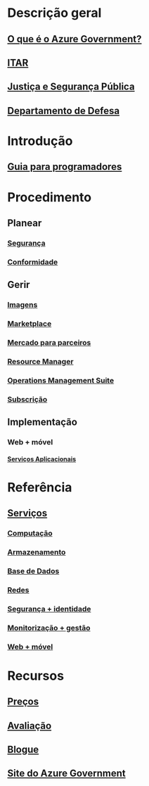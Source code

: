 # Descrição geral
## [O que é o Azure Government?](../azure-government-overview.md?toc=%2fazure%2fazure-government%2ftoc.json)
## [ITAR](documentation-government-overview-itar.md)
## [Justiça e Segurança Pública](documentation-government-overview-jps.md)
## [Departamento de Defesa](documentation-government-overview-dod.md)

# Introdução
## [Guia para programadores](../azure-government-developer-guide.md?toc=%2fazure%2fazure-government%2ftoc.json)

# Procedimento
## Planear
### [Segurança](documentation-government-plan-security.md)
### [Conformidade](documentation-government-plan-compliance.md)
## Gerir
### [Imagens](../azure-government-image-gallery.md?toc=%2fazure%2fazure-government%2ftoc.json)
### [Marketplace](documentation-government-manage-marketplace.md)
### [Mercado para parceiros](documentation-government-manage-marketplace-partners.md)
### [Resource Manager](documentation-government-manage-azure-resource-manager.md)
### [Operations Management Suite](documentation-government-manage-oms.md)
### [Subscrição](documentation-government-manage-subscriptions.md)
## Implementação
### Web + móvel
#### [Serviços Aplicacionais](documentation-government-howto-deploy-webandmobile.md)

# Referência
## [Serviços](documentation-government-services.md)
### [Computação](documentation-government-compute.md)
### [Armazenamento](documentation-government-services-storage.md)
### [Base de Dados](documentation-government-services-database.md)
### [Redes](documentation-government-networking.md)
### [Segurança + identidade](documentation-government-services-securityandidentity.md)
### [Monitorização + gestão](documentation-government-services-monitoringandmanagement.md)
### [Web + móvel](documentation-government-services-webandmobile.md)

# Recursos
## [Preços](https://azure.microsoft.com/pricing/)
## [Avaliação](https://azuregov.microsoft.com/trial/azuregovtrial)
## [Blogue](https://blogs.msdn.microsoft.com/azuregov/)
## [Site do Azure Government](https://azure.microsoft.com/overview/clouds/government/)


<!--HONumber=Jan17_HO3-->


